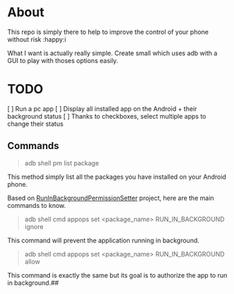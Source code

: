 # About

This repo is simply there to help to improve the control of your phone without risk :happy:i

What I want is actually really simple. Create small which uses adb with a GUI to play with thoses options easily.

# TODO

[ ] Run a pc app
[ ] Display all installed app on the Android + their background status
[ ] Thanks to checkboxes, select multiple apps to change their status


## Commands

> adb shell pm list package

This method simply list all the packages you have installed on your Android phone.

Based on [RunInBackgroundPermissionSetter](https://github.com/MrBIMC/RunInBackgroundPermissionSetter) project, here are the main commands to know.

> adb shell cmd appops set \<package_name\> RUN_IN_BACKGROUND ignore

This command will prevent the application running in background.

> adb shell cmd appops set \<package_name\> RUN_IN_BACKGROUND allow

This command is exactly the same but its goal is to authorize the app to run in background.##
